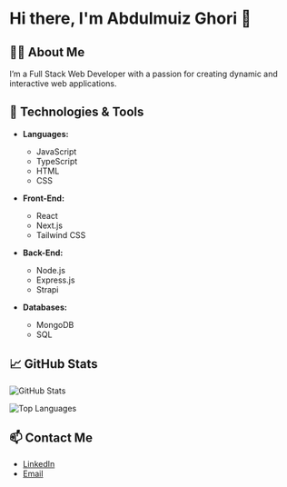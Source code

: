 # Hi there, I'm Abdulmuiz Ghori 👋

## 👨‍💻 About Me

I’m a Full Stack Web Developer with a passion for creating dynamic and
interactive web applications.

## 🚀 Technologies & Tools

- **Languages:**

  - JavaScript
  - TypeScript
  - HTML
  - CSS

- **Front-End:**

  - React
  - Next.js
  - Tailwind CSS

- **Back-End:**

  - Node.js
  - Express.js
  - Strapi

- **Databases:**

  - MongoDB
  - SQL

## 📈 GitHub Stats

![GitHub Stats](https://github-readme-stats.vercel.app/api?username=almuiz021&show_icons=true&hide_title=true&hide=prs&count_private=true&include_all_commits=true)

![Top Languages](https://github-readme-stats.vercel.app/api/top-langs/?username=almuiz021)


## 📫 Contact Me

- [LinkedIn](https://www.linkedin.com/in/abdulmuizghori/)
- [Email](mailto:mrabdulmuizghori@gmail.com)
